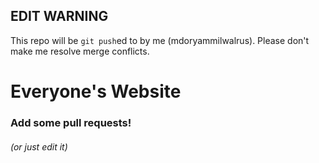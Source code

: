 ## EDIT WARNING

This repo will be `git push`ed to by me (mdoryammilwalrus). Please don't make me resolve merge conflicts.

# Everyone's Website

### Add some pull requests!
###### (or just edit it)
